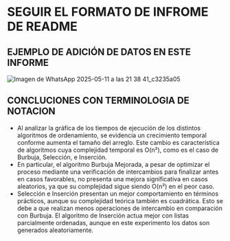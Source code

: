  # SEGUIR EL FORMATO  DE INFROME DE README


## EJEMPLO DE ADICIÓN DE DATOS EN ESTE INFORME

![Imagen de WhatsApp 2025-05-11 a las 21 38 41_c3235a05](https://github.com/user-attachments/assets/56183213-6f4c-487b-a338-c6578aa42a31)

##  CONCLUCIONES CON TERMINOLOGIA DE NOTACION 

- Al analizar la gráfica de los tiempos de ejecución de los distintos algoritmos de ordenamiento, se evidencia un crecimiento temporal conforme aumenta el tamaño del arreglo. Este cambio es característica de algoritmos cuya complejidad temporal es O(n²), como es el caso de Burbuja, Selección, e Inserción.
- En particular, el algoritmo Burbuja Mejorada, a pesar de optimizar el proceso mediante una verificación de intercambios para finalizar antes en casos favorables, no presenta una mejora significativa en casos aleatorios, ya que su complejidad sigue siendo O(n²) en el peor caso.
- Selección e Inserción presentan un mejor comportamiento en términos prácticos, aunque su complejidad teórica también es cuadrática. Esto se debe a que realizan menos operaciones de intercambio en comparación con Burbuja. El algoritmo de Inserción actua mejor con listas parcialmente ordenadas, aunque en este experimento los datos son generados aleatoriamente.
